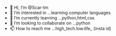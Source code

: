 - 👋 Hi, I’m @Scar-tm
- 👀 I’m interested in ...learning computer languages
- 🌱 I’m currently learning ...python,html,css
- 💞️ I’m looking to collaborate on ...python
- 📫 How to reach me ...high_tech.low.life_ (insta id)

<!---
Scar-tm/Scar-tm is a ✨ special ✨ repository because its `README.md` (this file) appears on your GitHub profile.
You can click the Preview link to take a look at your changes.
--->
